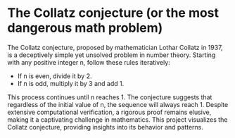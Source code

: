 # The Collatz conjecture (or the most dangerous math problem)
The Collatz conjecture, proposed by mathematician Lothar Collatz in 1937, is a deceptively simple yet unsolved problem in number theory. Starting with any positive integer n, follow these rules iteratively:
- If n is even, divide it by 2.
- If n is odd, multiply it by 3 and add 1.

This process continues until n reaches 1. The conjecture suggests that regardless of the initial value of n, the sequence will always reach 1. Despite extensive computational verification, a rigorous proof remains elusive, making it a captivating challenge in mathematics. This project visualizes the Collatz conjecture, providing insights into its behavior and patterns.
